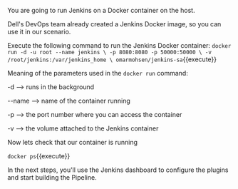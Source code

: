 You are going to run Jenkins on a Docker container on the host.

Dell's DevOps team already created a Jenkins Docker image, so you can use it in our scenario.

Execute the following command to run the Jenkins Docker container:
`
docker run -d -u root --name jenkins \
    -p 8080:8080 -p 50000:50000 \
    -v /root/jenkins:/var/jenkins_home \
    omarmohsen/jenkins-sa
`{{execute}}


Meaning of the parameters used in the `docker run` command:

-d --> runs in the background

--name --> name of the container running

-p --> the port number where you can access the container

-v --> the volume attached to the Jenkins container


Now lets check that our container is running

`docker ps`{{execute}}

In the next steps, you'll use the Jenkins dashboard to configure the plugins and start building the Pipeline.
